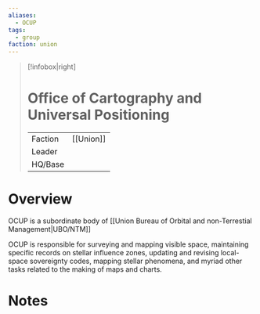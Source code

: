 ```yaml
---
aliases:
  - OCUP
tags:
  - group
faction: union
---
```

> [!infobox|right] 
> # Office of Cartography and Universal Positioning
> | | |
> | ---- | ---- |
> | Faction | [[Union]] |
> | Leader | |
> | HQ/Base | |


# Overview
OCUP is a subordinate body of [[Union Bureau of Orbital and non-Terrestial Management|UBO/NTM]]

OCUP is responsible for surveying and mapping visible space, maintaining specific records on stellar influence zones, updating and revising local-space sovereignty codes, mapping stellar phenomena, and myriad other tasks related to the making of maps and charts.

# Notes